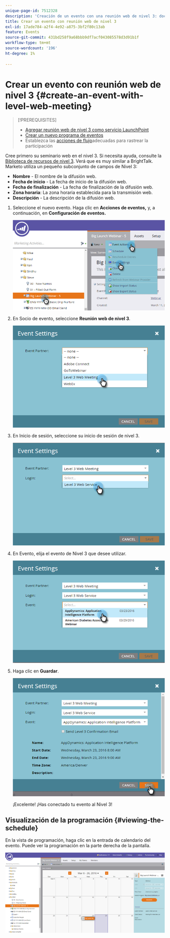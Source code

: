```yaml
---
unique-page-id: 7512328
description: 'Creación de un evento con una reunión web de nivel 3: documentos de Marketo, documentación del producto'
title: Crear un evento con reunión web de nivel 3
exl-id: 17ade784-a2f4-4e92-a875-3bf2f80c13ab
feature: Events
source-git-commit: 431bd258f9a68bbb9df7acf043085578d3d91b1f
workflow-type: tm+mt
source-wordcount: '196'
ht-degree: 1%

---
```


# Crear un evento con reunión web de nivel 3 {#create-an-event-with-level-web-meeting}

>[!PREREQUISITES]
>
>* [Agregar reunión web de nivel 3 como servicio LaunchPoint](/help/marketo/product-docs/administration/additional-integrations/add-level-3-web-meeting-as-a-launchpoint-service.md)
>* [Crear un nuevo programa de eventos](/help/marketo/product-docs/demand-generation/events/understanding-events/create-a-new-event-program.md)
>* Establezca las [acciones de flujo](/help/marketo/product-docs/core-marketo-concepts/smart-campaigns/flow-actions/add-a-flow-step-to-a-smart-campaign.md)adecuadas para rastrear la participación

Cree primero su seminario web en el nivel 3. Si necesita ayuda, consulte la [Biblioteca de recursos de nivel 3](https://www.level3.com/en/resource-library/). Verá que es muy similar a BrightTalk.  Marketo utiliza un pequeño subconjunto de campos de Nivel 3:

* **Nombre** - El nombre de la difusión web.
* **Fecha de inicio** - La fecha de inicio de la difusión web.
* **Fecha de finalización** - La fecha de finalización de la difusión web.
* **Zona horaria**: La zona horaria establecida para la transmisión web.
* **Descripción** - La descripción de la difusión web.

1. Seleccione el nuevo evento. Haga clic en **Acciones de eventos,** y, a continuación, en **Configuración de eventos.**

   ![](assets/image2016-3-24-15-3a40-3a39.png)

1. En Socio de evento, seleccione **Reunión web de nivel 3**.

   ![](assets/image2016-3-24-15-3a42-3a10.png)

1. En Inicio de sesión, seleccione su inicio de sesión de nivel 3.

   ![](assets/image2016-3-24-15-3a43-3a43.png)

1. En Evento, elija el evento de Nivel 3 que desee utilizar.

   ![](assets/image2016-3-24-15-3a44-3a41.png)

1. Haga clic en **Guardar**.

   ![](assets/image2016-3-24-15-3a45-3a31.png)

   ¡Excelente! ¡Has conectado tu evento al Nivel 3!

## Visualización de la programación  {#viewing-the-schedule}

En la vista de programación, haga clic en la entrada de calendario del evento. Puede ver la programación en la parte derecha de la pantalla.

![](assets/image2016-3-24-15-3a51-3a7.png)

